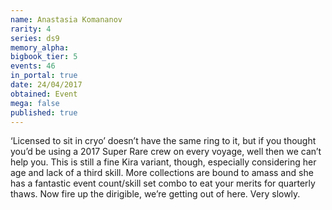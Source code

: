 ```yaml
---
name: Anastasia Komananov
rarity: 4
series: ds9
memory_alpha:
bigbook_tier: 5
events: 46
in_portal: true
date: 24/04/2017
obtained: Event
mega: false
published: true
---
```


‘Licensed to sit in cryo’ doesn’t have the same ring to it, but if you thought you’d be using a 2017 Super Rare crew on every voyage, well then we can’t help you. This is still a fine Kira variant, though, especially considering her age and lack of a third skill. More collections are bound to amass and she has a fantastic event count/skill set combo to eat your merits for quarterly thaws. Now fire up the dirigible, we’re getting out of here. Very slowly.
